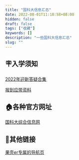 ```yaml
---
title: "国科大信息汇总"
date: 2022-08-01T11:10:58+08:00
hidden: false
draft: false
tags: ["收藏"]
keywords: []
description: "一些国科大信息汇总"
slug: ""
---
```




## 🪧入学须知

[2022年迎新答疑合集](https://www.kdocs.cn/l/ct7zMYvQcIn8)

[报到应带资料](https://welcome.ucas.ac.cn/index.php/zh-cn/rxxz/fenlei/ziliao)

## 🏠各种官方网址

[国科大综合信息网](http://onestop.ucas.edu.cn)





## 🔗其他链接

[果壳er专属的导航页](https://xydh.fun/ucas)
